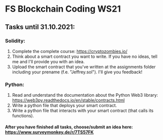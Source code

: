 # FS Blockchain Coding WS21

## Tasks until 31.10.2021:

### Solidity:
1. Complete the complete course: https://cryptozombies.io/
2. Think about a smart contract you want to write. If you have no ideas, tell me and I'll provide you with an idea.
3. Upload the smart contract that you've written at the assignments folder including your prename (f.e. "Jeffrey.sol"). I'll give you feedback!

### Python:
1. Read and understand the documentation about the Python Web3 library: https://web3py.readthedocs.io/en/stable/contracts.html
2. Write a python file that deploys your smart contract.
3. Write a python file that interacts with your smart contract (that calls its functions).

#### After you have finished all tasks, choose/submit an idea here: https://www.surveymonkey.de/r/7TS57FK

